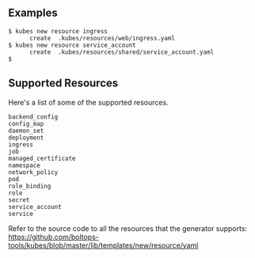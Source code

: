 ## Examples

    $ kubes new resource ingress
          create  .kubes/resources/web/ingress.yaml
    $ kubes new resource service_account
          create  .kubes/resources/shared/service_account.yaml
    $

## Supported Resources

Here's a list of some of the supported resources.

    backend_config
    config_map
    daemon_set
    deployment
    ingress
    job
    managed_certificate
    namespace
    network_policy
    pod
    role_binding
    role
    secret
    service_account
    service

Refer to the source code to all the resources that the generator supports:
https://github.com/boltops-tools/kubes/blob/master/lib/templates/new/resource/yaml
